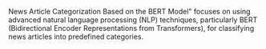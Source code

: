 News Article Categorization Based on the BERT Model" focuses on using advanced natural language processing (NLP) techniques, particularly BERT (Bidirectional Encoder Representations from Transformers), for classifying news articles into predefined categories. 
